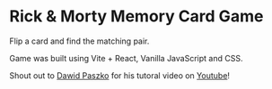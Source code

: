 # Rick & Morty Memory Card Game

Flip a card and find the matching pair. 

Game was built using Vite + React, Vanilla JavaScript and CSS.

Shout out to [Dawid Paszko](https://github.com/dejwid) for his tutoral video on [Youtube](https://www.youtube.com/watch?v=k91Erl0VAc8)!
